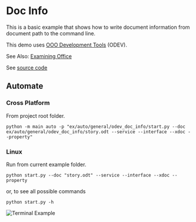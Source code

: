 # Doc Info

This is a basic example that shows how to write document information from document path to the command line.

This demo uses [OOO Development Tools](https://python-ooo-dev-tools.readthedocs.io/en/latest/) (ODEV).

See Also: [Examining Office](https://python-ooo-dev-tools.readthedocs.io/en/latest/odev/part1/chapter03.html)

See [source code](./start.py)

## Automate

### Cross Platform

From project root folder.

```shell
python -m main auto -p "ex/auto/general/odev_doc_info/start.py --doc ex/auto/general/odev_doc_info/story.odt --service --interface --xdoc --property"
```

### Linux

Run from current example folder.

```shell
python start.py --doc "story.odt" --service --interface --xdoc --property
```

or, to see all possible commands

```shell
python start.py -h
```

![Terminal Example](https://user-images.githubusercontent.com/4193389/179373247-0b9d34b2-9457-44c8-8823-e405272d3c80.gif)
